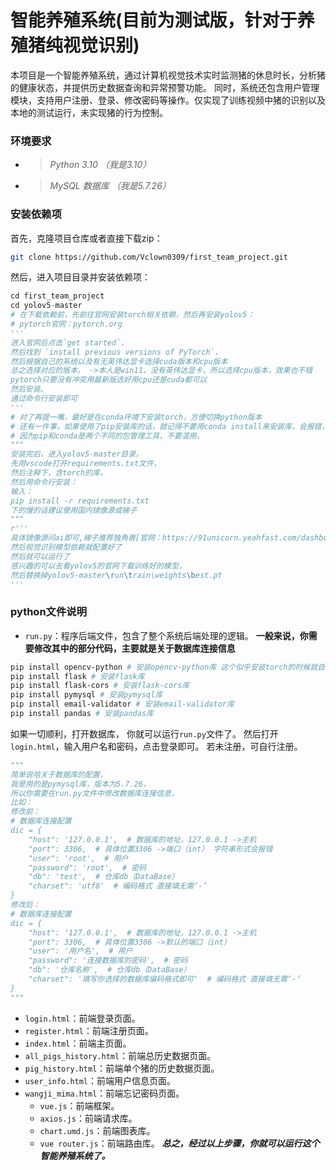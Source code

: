 # 智能养殖系统(目前为测试版，针对于养殖猪纯视觉识别)
本项目是一个智能养殖系统，通过计算机视觉技术实时监测猪的休息时长，分析猪的健康状态，并提供历史数据查询和异常预警功能。
同时，系统还包含用户管理模块，支持用户注册、登录、修改密码等操作。仅实现了训练视频中猪的识别以及本地的测试运行，未实现猪的行为控制。
### 环境要求
- > *Python 3.10 （我是3.10）*
- > *MySQL 数据库 （我是5.7.26）*

### 安装依赖项
首先，克隆项目仓库或者直接下载zip：
```bash
git clone https://github.com/Vclown0309/first_team_project.git
```
然后，进入项目目录并安装依赖项：
```python
cd first_team_project
cd yolov5-master
# 在下载依赖前，先前往官网安装torch相关依赖，然后再安装yolov5：
# pytorch官网：pytorch.org
'''
进入官网后点击`get started`，
然后找到 `install previous versions of PyTorch`，
然后根据自己的系统以及有无英伟达显卡选择cuda版本和cpu版本
总之选择对应的版本， ->本人是win11，没有英伟达显卡，所以选择cpu版本，效果也不错
pytorch只要没有冲突用最新版选好用cpu还是cuda都可以
然后安装。
通过命令行安装即可
'''
# 对了再提一嘴，最好是在conda环境下安装torch，方便切换python版本
# 还有一件事，如果使用了pip安装库的话，就记得不要用conda install来安装库，会报错，
# 因为pip和conda是两个不同的包管理工具，不要混用。
"""
安装完后，进入yolov5-master目录，
先用vscode打开requirements.txt文件，
然后注释下，含torch的库，
然后用命令行安装：
输入：
pip install -r requirements.txt
下的慢的话建议使用国内镜像源或梯子
"""
r'''
具体镜像源问ai即可,梯子推荐独角兽[官网：https://91unicorn.yeahfast.com/dashboard]，->邀请码：pWxxKbAu
然后视觉识别模型依赖就配置好了
然后就可以运行了
感兴趣的可以去看yolov5的官网下载训练好的模型，
然后替换掉yolov5-master\run\train\weights\best.pt
'''
```
### python文件说明

- `run.py`：程序后端文件，包含了整个系统后端处理的逻辑。 
**一般来说，你需要修改其中的部分代码，主要就是关于数据库连接信息**
```Bash
pip install opencv-python # 安装opencv-python库 这个似乎安装torch的时候就自动安装了，但以防万一
pip install flask # 安装flask库
pip install flask-cors # 安装flask-cors库
pip install pymysql # 安装pymysql库
pip install email-validator # 安装email-validator库
pip install pandas # 安装pandas库
```
如果一切顺利，打开数据库，
你就可以运行`run.py`文件了。
然后打开`login.html`，输入用户名和密码，点击登录即可。
若未注册，可自行注册。

```python
"""
简单说哈关于数据库的配置，
我是用的是pymysql库，版本为5.7.26，
所以你需要在run.py文件中修改数据库连接信息，
比如：
修改前：
# 数据库连接配置
dic = {
    "host": '127.0.0.1',  # 数据库的地址，127.0.0.1 ->主机
    "port": 3306,  # 具体位置3306 ->端口（int） 字符串形式会报错
    "user": 'root',  # 用户
    "password": 'root',  # 密码
    "db": 'test',  # 仓库db（DataBase）
    "charset": 'utf8'  # 编码格式 直接填无需‘-’
}
修改后：
# 数据库连接配置
dic = {
    "host": '127.0.0.1',  # 数据库的地址，127.0.0.1 ->主机
    "port": 3306,  # 具体位置3306 ->默认的端口（int）
    "user": '用户名',  # 用户
    "password": '连接数据库的密码',  # 密码
    "db": '仓库名称',  # 仓库db（DataBase）
    "charset": '填写你选择的数据库编码格式即可'  # 编码格式 直接填无需‘-’
}
"""
```
- `login.html`：前端登录页面。
- `register.html`：前端注册页面。
- `index.html`：前端主页面。
- `all_pigs_history.html`：前端总历史数据页面。
- `pig_history.html`：前端单个猪的历史数据页面。
- `user_info.html`：前端用户信息页面。
- `wangji_mima.html`：前端忘记密码页面。
   - `vue.js`：前端框架。
   - `axios.js`：前端请求库。
   - `chart.umd.js`：前端图表库。
   - `vue router.js`：前端路由库。
***总之，经过以上步骤，你就可以运行这个智能养殖系统了。***


